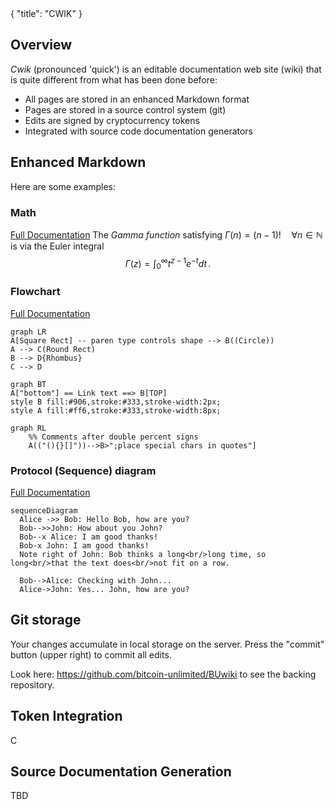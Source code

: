 <div class="cwikmeta">
{
"title": "CWIK"
} </div>

## Overview

*Cwik* (pronounced 'quick') is an editable documentation web site (wiki) that is quite different from what has been done before:

 - All pages are stored in an enhanced Markdown format
 - Pages are stored in a source control system (git)
 - Edits are signed by cryptocurrency tokens
 - Integrated with source code documentation generators

## Enhanced Markdown
Here are some examples:

### Math
[Full Documentation](https://katex.org/docs/supported.html)
The *Gamma function* satisfying $\Gamma(n) = (n-1)!\quad\forall n\in\mathbb N$ is via the Euler integral
$$
\Gamma(z) = \int_0^\infty t^{z-1}e^{-t}dt\,.
$$

### Flowchart
[Full Documentation](https://mermaidjs.github.io/#/flowchart)
```mermaid
graph LR
A[Square Rect] -- paren type controls shape --> B((Circle))
A --> C(Round Rect)
B --> D{Rhombus}
C --> D
```

```mermaid
graph BT
A["bottom"] == Link text ==> B[TOP]
style B fill:#906,stroke:#333,stroke-width:2px;
style A fill:#ff6,stroke:#333,stroke-width:8px;
```
```mermaid
graph RL
    %% Comments after double percent signs
    A(("(){}[]"))-->B>";place special chars in quotes"]
```

### Protocol (Sequence) diagram
[Full Documentation](https://mermaidjs.github.io/#/sequenceDiagram)
```mermaid
sequenceDiagram
  Alice ->> Bob: Hello Bob, how are you?
  Bob-->>John: How about you John?
  Bob--x Alice: I am good thanks!
  Bob-x John: I am good thanks!
  Note right of John: Bob thinks a long<br/>long time, so long<br/>that the text does<br/>not fit on a row.

  Bob-->Alice: Checking with John...
  Alice->John: Yes... John, how are you?
```

## Git storage

Your changes accumulate in local storage on the server.  Press the "commit" button (upper right) to commit all edits.

Look here: https://github.com/bitcoin-unlimited/BUwiki to see the backing repository.

## Token Integration
C

## Source Documentation Generation
TBD